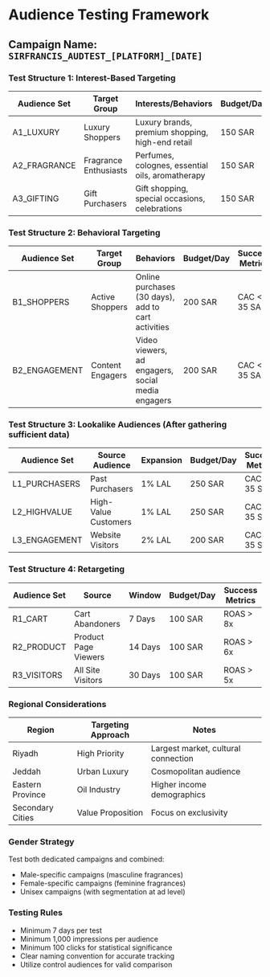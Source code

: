 # Audience Testing Framework

## Campaign Name: `SIRFRANCIS_AUDTEST_[PLATFORM]_[DATE]`

### Test Structure 1: Interest-Based Targeting

| Audience Set | Target Group | Interests/Behaviors | Budget/Day | Success Metrics |
|-------------|--------------|---------------------|------------|------------------|
| A1_LUXURY | Luxury Shoppers | Luxury brands, premium shopping, high-end retail | 150 SAR | CAC < 35 SAR |
| A2_FRAGRANCE | Fragrance Enthusiasts | Perfumes, colognes, essential oils, aromatherapy | 150 SAR | CAC < 35 SAR |
| A3_GIFTING | Gift Purchasers | Gift shopping, special occasions, celebrations | 150 SAR | CAC < 35 SAR |

### Test Structure 2: Behavioral Targeting

| Audience Set | Target Group | Behaviors | Budget/Day | Success Metrics |
|-------------|--------------|-----------|------------|------------------|
| B1_SHOPPERS | Active Shoppers | Online purchases (30 days), add to cart activities | 200 SAR | CAC < 35 SAR |
| B2_ENGAGEMENT | Content Engagers | Video viewers, ad engagers, social media engagers | 200 SAR | CAC < 35 SAR |

### Test Structure 3: Lookalike Audiences (After gathering sufficient data)

| Audience Set | Source Audience | Expansion | Budget/Day | Success Metrics |
|-------------|----------------|-----------|------------|------------------|
| L1_PURCHASERS | Past Purchasers | 1% LAL | 250 SAR | CAC < 35 SAR |
| L2_HIGHVALUE | High-Value Customers | 1% LAL | 250 SAR | CAC < 35 SAR |
| L3_ENGAGEMENT | Website Visitors | 2% LAL | 200 SAR | CAC < 35 SAR |

### Test Structure 4: Retargeting

| Audience Set | Source | Window | Budget/Day | Success Metrics |
|-------------|--------|--------|------------|------------------|
| R1_CART | Cart Abandoners | 7 Days | 100 SAR | ROAS > 8x |
| R2_PRODUCT | Product Page Viewers | 14 Days | 100 SAR | ROAS > 6x |
| R3_VISITORS | All Site Visitors | 30 Days | 100 SAR | ROAS > 5x |

### Regional Considerations

| Region | Targeting Approach | Notes |
|--------|-------------------|-------|
| Riyadh | High Priority | Largest market, cultural connection |
| Jeddah | Urban Luxury | Cosmopolitan audience |
| Eastern Province | Oil Industry | Higher income demographics |
| Secondary Cities | Value Proposition | Focus on exclusivity |

### Gender Strategy

Test both dedicated campaigns and combined:
- Male-specific campaigns (masculine fragrances)
- Female-specific campaigns (feminine fragrances)
- Unisex campaigns (with segmentation at ad level)

### Testing Rules
- Minimum 7 days per test
- Minimum 1,000 impressions per audience
- Minimum 100 clicks for statistical significance
- Clear naming convention for accurate tracking
- Utilize control audiences for valid comparison